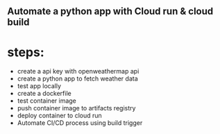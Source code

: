 ## Automate a python app with Cloud run & cloud build

# steps:
- create a api key with openweathermap api
- create a python app to fetch weather data
- test app locally 
- create a dockerfile
- test container image
- push container image to artifacts registry
- deploy container to cloud run
- Automate CI/CD process using build trigger



